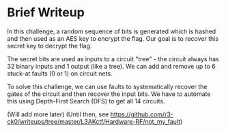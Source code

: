 # Brief Writeup

In this challenge, a random sequence of bits is generated which is hashed and then used as an AES key to encrypt the flag. Our goal is to recover this secret key to decrypt the flag.

The secret bits are used as inputs to a circuit "tree" - the circuit always has 32 binary inputs and 1 output (like a tree). We can add and remove up to 6 stuck-at faults (0 or 1) on circuit nets. 

To solve this challenge, we can use faults to systematically recover the gates of the circuit and then recover the input bits. We have to automate this using Depth-First Search (DFS) to get all 14 circuits. 

(Will add more later)
(Until then, see https://github.com/r3-ck0/writeups/tree/master/L3AKctf/Hardware-RF/not_my_fault)
